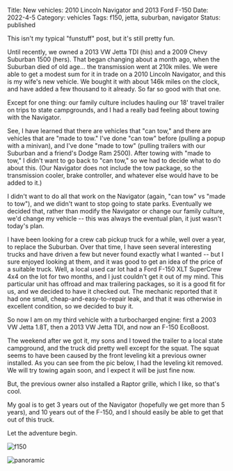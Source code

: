 Title: New vehicles: 2010 Lincoln Navigator and 2013 Ford F-150
Date: 2022-4-5
Category: vehicles
Tags: f150, jetta, suburban, navigator
Status: published

This isn't my typical "funstuff" post, but it's still pretty fun.

Until recently, we owned a 2013 VW Jetta TDI (his) and a 2009 Chevy Suburban 1500 (hers).  That began changing about a month ago, when the Suburban died of
old age... the transmission went at 210k miles.  We were able to get a modest sum for it in trade on a 2010 Lincoln Navigator, and this is my wife's new vehicle.
We bought it with about 146k miles on the clock, and have added a few thousand to it already.  So far so good with that one.

Except for one thing: our family culture includes hauling our 18' travel trailer on trips to state campgrounds, and I had a really bad feeling about towing with 
the Navigator.

See, I have learned that there are vehicles that "can tow," and there are vehicles that are "made to tow."  I've done "can tow" before (pulling a popup with a minivan), and I've done
"made to tow" (pulling trailers with our Suburban and a friend's Dodge Ram 2500).  After towing with "made to tow," I didn't want to go back to "can tow,"  so
we had to decide what to do about this.  (Our Navigator does not include the tow package, so the transmission cooler, brake controller, and whatever else would have to be added to it.)

I didn't want to do all that work on the Navigator (again, "can tow" vs "made to tow"), and we didn't want to stop going to state parks.  Eventually we decided that, rather than
modify the Navigator or change our family culture, we'd change my vehicle -- this was always the eventual plan, it just wasn't today's plan.

I have been looking for a crew cab pickup truck for a while, well over a year, to replace the Suburban.  Over that time, I have seen several interesting trucks and have
driven a few but never found exactly what I wanted -- but I sure enjoyed looking at them, and it was good to get an idea of the price of a suitable truck.  Well, a local
used car lot had a Ford F-150 XLT SuperCrew 4x4 on the lot for two months, and I just couldn't get it out of my mind.  This particular unit has offroad and max trailering
packages, so it is a good fit for us, and we decided to have it checked out.  The mechanic reported that it had one small, cheap-and-easy-to-repair leak, and that it was
otherwise in excellent condition, so we decided to buy it.

So now I am on my third vehicle with a turbocharged engine: first a 2003 VW Jetta 1.8T, then a 2013 VW Jetta TDI, and now an F-150 EcoBoost.

The weekend after we got it, my sons and I towed the trailer to a local state campground, and the truck did pretty well except for the squat.  The squat seems to have been
caused by the front leveling kit a previous owner installed.  As you can see from the pic below, I had the leveling kit removed.  We will try towing again soon, and I 
expect it will be just fine now.

But, the previous owner also installed a Raptor grille, which I like, so that's cool.

My goal is to get 3 years out of the Navigator (hopefully we get more than 5 years), and 10 years out of the F-150, and I should easily be able to get that out of this truck.

Let the adventure begin.

![f150](/images/f150/f150-side.jpeg)

![panoramic](/images/f150/pano.jpeg)
